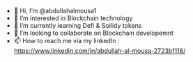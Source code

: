 - 👋 Hi, I’m @abdullahalmousa1
- 👀 I’m interested in Blockchain technology 
- 🌱 I’m currently learning Defi & Soilidy tokens 
- 💞️ I’m looking to collaborate on Blockchain developemnt
- 📫 How to reach me via my linkedIn : https://www.linkedin.com/in/abdullah-al-mousa-2723b1118/

<!---
abdullahalmousa1/abdullahalmousa1 is a ✨ special ✨ repository because its `README.md` (this file) appears on your GitHub profile.
You can click the Preview link to take a look at your changes.
--->
